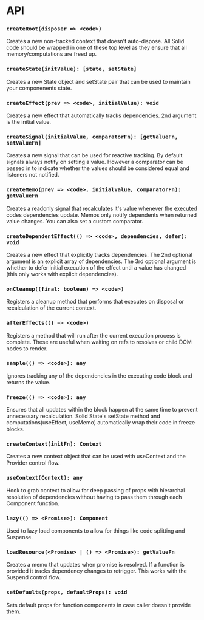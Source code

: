 # API

### `createRoot(disposer => <code>)`

Creates a new non-tracked context that doesn't auto-dispose. All Solid code should be wrapped in one of these top level as they ensure that all memory/computations are freed up.

### `createState(initValue): [state, setState]`

Creates a new State object and setState pair that can be used to maintain your componenents state.

### `createEffect(prev => <code>, initialValue): void`

Creates a new effect that automatically tracks dependencies. 2nd argument is the initial value.

### `createSignal(initialValue, comparatorFn): [getValueFn, setValueFn]`

Creates a new signal that can be used for reactive tracking. By default signals always notify on setting a value. However a comparator can be passed in to indicate whether the values should be considered equal and listeners not notified.

### `createMemo(prev => <code>, initialValue, comparatorFn): getValueFn`

Creates a readonly signal that recalculates it's value whenever the executed codes dependencies update. Memos only notify dependents when returned value changes. You can also set a custom comparator.

### `createDependentEffect(() => <code>, dependencies, defer): void`

Creates a new effect that explicitly tracks dependencies. The 2nd optional argument is an explicit array of dependencies. The 3rd optional argument is whether to defer initial execution of the effect until a value has changed (this only works with explicit dependencies).

### `onCleanup((final: boolean) => <code>)`

Registers a cleanup method that performs that executes on disposal or recalculation of the current context.

### `afterEffects(() => <code>)`

Registers a method that will run after the current execution process is complete. These are useful when waiting on refs to resolves or child DOM nodes to render.

### `sample(() => <code>): any`

Ignores tracking any of the dependencies in the executing code block and returns the value.

### `freeze(() => <code>): any`

Ensures that all updates within the block happen at the same time to prevent unnecessary recalculation. Solid State's setState method and computations(useEffect, useMemo) automatically wrap their code in freeze blocks.

### `createContext(initFn): Context`

Creates a new context object that can be used with useContext and the Provider control flow.

### `useContext(Context): any`

Hook to grab context to allow for deep passing of props with hierarchal resolution of dependencies without having to pass them through each Component function.

### `lazy(() => <Promise>): Component`

Used to lazy load components to allow for things like code splitting and Suspense.

### `loadResource(<Promise> | () => <Promise>): getValueFn`

Creates a memo that updates when promise is resolved. If a function is provided it tracks dependency changes to retrigger. This works with the Suspend control flow.

### `setDefaults(props, defaultProps): void`

Sets default props for function components in case caller doesn't provide them.